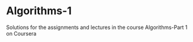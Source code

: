 # Algorithms-1
Solutions for the assignments and lectures in the course Algorithms-Part 1 on Coursera


